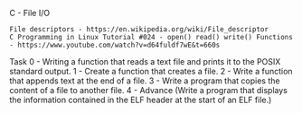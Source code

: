 C - File I/O
	
	File descriptors - https://en.wikipedia.org/wiki/File_descriptor
	C Programming in Linux Tutorial #024 - open() read() write() Functions - https://www.youtube.com/watch?v=d64fuldf7wE&t=660s

Task 0 - Writing a function that reads a text file and prints it to the POSIX standard output.
     1 - Create a function that creates a file.
     2 - Write a function that appends text at the end of a file.
     3 - Write a program that copies the content of a file to another file.
     4 - Advance (Write a program that displays the information contained in the ELF header at the start of an ELF file.)
